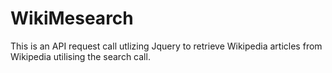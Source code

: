 # WikiMesearch

This is an API request call utlizing Jquery to retrieve Wikipedia articles from  Wikipedia utilising the search call.
